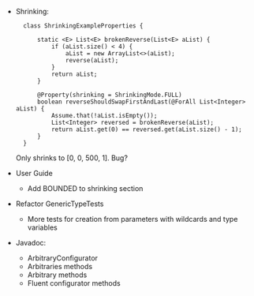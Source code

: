 - Shrinking:

  ```
    class ShrinkingExampleProperties {

        static <E> List<E> brokenReverse(List<E> aList) {
            if (aList.size() < 4) {
                aList = new ArrayList<>(aList);
                reverse(aList);
            }
            return aList;
        }

        @Property(shrinking = ShrinkingMode.FULL)
        boolean reverseShouldSwapFirstAndLast(@ForAll List<Integer> aList) {
            Assume.that(!aList.isEmpty());
            List<Integer> reversed = brokenReverse(aList);
            return aList.get(0) == reversed.get(aList.size() - 1);
        }
    }
  ```

  Only shrinks to [0, 0, 500, 1]. Bug?

- User Guide
  - Add BOUNDED to shrinking section

- Refactor GenericTypeTests
  - More tests for creation from parameters with wildcards and type variables

- Javadoc:
  - ArbitraryConfigurator
  - Arbitraries methods
  - Arbitrary methods
  - Fluent configurator methods
